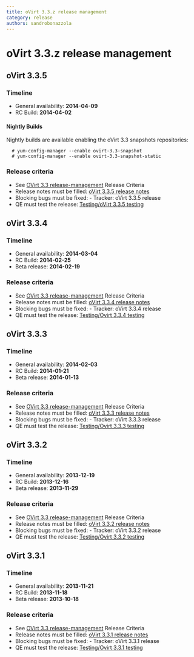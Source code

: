 ```yaml
---
title: oVirt 3.3.z release management
category: release
authors: sandrobonazzola
---
```


# oVirt 3.3.z release management

## oVirt 3.3.5

### Timeline

*   General availability: **2014-04-09**
*   RC Build: **2014-04-02**

#### Nightly Builds

Nightly builds are available enabling the oVirt 3.3 snapshots repositories:

      # yum-config-manager --enable ovirt-3.3-snapshot
      # yum-config-manager --enable ovirt-3.3-snapshot-static

### Release criteria

*   See [OVirt 3.3 release-management](/develop/release-management/releases/3.3/release-management/) Release Criteria
*   Release notes must be filled: [oVirt 3.3.5 release notes](/develop/release-management/releases/3.3.5/)
*   Blocking bugs must be fixed:  - Tracker: oVirt 3.3.5 release
*   QE must test the release: [Testing/oVirt 3.3.5 testing](/develop/release-management/releases/3.3.5/testing/)

## oVirt 3.3.4

### Timeline

*   General availability: **2014-03-04**
*   RC Build: **2014-02-25**
*   Beta release: **2014-02-19**

### Release criteria

*   See [OVirt 3.3 release-management](/develop/release-management/releases/3.3/release-management/) Release Criteria
*   Release notes must be filled: [oVirt 3.3.4 release notes](/develop/release-management/releases/3.3.4/)
*   Blocking bugs must be fixed:  - Tracker: oVirt 3.3.4 release
*   QE must test the release: [Testing/Ovirt 3.3.4 testing](/develop/release-management/releases/3.3.4/testing/)

## oVirt 3.3.3

### Timeline

*   General availability: **2014-02-03**
*   RC Build: **2014-01-21**
*   Beta release: **2014-01-13**

### Release criteria

*   See [OVirt 3.3 release-management](/develop/release-management/releases/3.3/release-management/) Release Criteria
*   Release notes must be filled: [oVirt 3.3.3 release notes](/develop/release-management/releases/3.3.3/)
*   Blocking bugs must be fixed:  - Tracker: oVirt 3.3.3 release
*   QE must test the release: [Testing/Ovirt 3.3.3 testing](/develop/release-management/releases/3.3.3/testing/)

## oVirt 3.3.2

### Timeline

*   General availability: **2013-12-19**
*   RC Build: **2013-12-16**
*   Beta release: **2013-11-29**

### Release criteria

*   See [OVirt 3.3 release-management](/develop/release-management/releases/3.3/release-management/) Release Criteria
*   Release notes must be filled: [oVirt 3.3.2 release notes](/develop/release-management/releases/3.3.2/)
*   Blocking bugs must be fixed:  - Tracker: oVirt 3.3.2 release
*   QE must test the release: [Testing/Ovirt 3.3.2 testing](/develop/release-management/releases/3.3.2/testing/)

## oVirt 3.3.1

### Timeline

*   General availability: **2013-11-21**
*   RC Build: **2013-11-18**
*   Beta release: **2013-10-18**

### Release criteria

*   See [OVirt 3.3 release-management](/develop/release-management/releases/3.3/release-management/) Release Criteria
*   Release notes must be filled: [oVirt 3.3.1 release notes](/develop/release-management/releases/3.3.1/)
*   Blocking bugs must be fixed:  - Tracker: oVirt 3.3.1 release
*   QE must test the release: [Testing/Ovirt 3.3.1 testing](/develop/release-management/releases/3.3.1/testing/)


